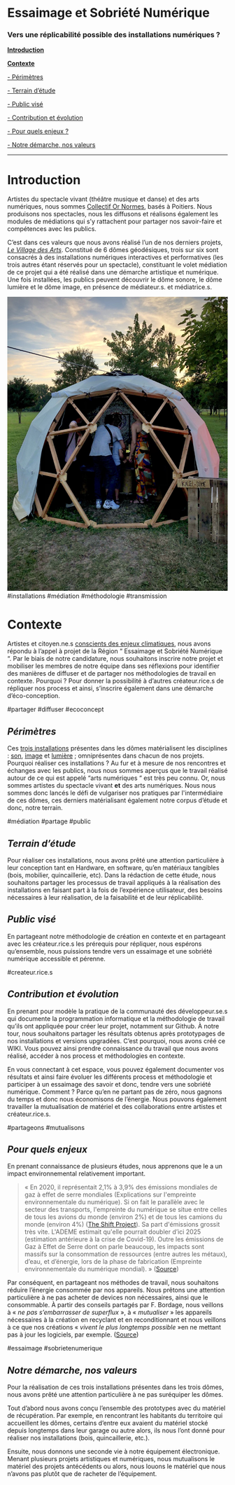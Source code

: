 # Essaimage et Sobriété Numérique

### Vers une réplicabilité possible des installations numériques ?

[**Introduction**](#introduction)

[**Contexte**](#contexte-contexte)

[- Périmètres](#périmètres)

[- Terrain d’étude](#terrain-détude)

[- Public visé](#public-visé)

[- Contribution et évolution](#contribution-et-évolution)

[- Pour quels enjeux ?](#pour-quels-enjeux)

[- Notre démarche, nos valeurs](#notre-démarche-nos-valeurs)

---

# **Introduction**

Artistes du spectacle vivant (théâtre musique et danse) et des arts numériques, nous sommes [Collectif Or Normes](https://collectifornormes.fr/spectaclescollectifornormes/), basés à Poitiers. Nous produisons nos spectacles, nous les diffusons et réalisons également les modules de médiations qui s’y rattachent pour partager nos savoir-faire et compétences avec les publics. 

C’est dans ces valeurs que nous avons réalisé l’un de nos derniers projets, [*Le Village des Arts*](https://collectifornormes.fr/VillagedesArts/). Constitué de 6 dômes géodésiques, trois sur six sont consacrés à des installations numériques interactives et performatives (les trois autres étant réservés pour un spectacle), constituant le volet médiation de ce projet qui a été réalisé dans une démarche artistique et numérique. Une fois installées, les publics peuvent découvrir le dôme sonore, le dôme lumière et le dôme image, en présence de médiateur.s. et médiatrice.s. 

![dome](img/dome.jpeg)
\#installations \#médiation \#méthodologie \#transmission 

# **Contexte**

Artistes et citoyen.ne.s [conscients des enjeux climatiques](#pour-quels-enjeux), nous avons répondu à l’appel à projet de la Région “ Essaimage et Sobriété Numérique “. Par le biais de notre candidature, nous souhaitons inscrire notre projet et mobiliser les membres de notre équipe dans ses réflexions pour identifier des manières de diffuser et de partager nos méthodologies de travail en contexte. Pourquoi ? Pour donner la possibilité à d’autres créateur.rice.s de répliquer nos process et ainsi, s’inscrire également dans une démarche d’éco-conception. 


\#partager \#diffuser \#ecoconcept 

## ***Périmètres***

Ces [trois installations](https://collectifornormes.fr/VillagedesArts/installations) présentes dans les dômes matérialisent les disciplines : [son](Dome-sonore), [image](Dome-kaleidoscope) et [lumière](Dome-lumineux) ; omniprésentes dans chacun de nos projets. Pourquoi réaliser ces installations ? Au fur et à mesure de nos rencontres et échanges avec les publics, nous nous sommes aperçus que le travail réalisé autour de ce qui est appelé “arts numériques “ est très peu connu. Or, nous sommes artistes du spectacle vivant **et** des arts numériques. Nous nous sommes donc lancés le défi de vulgariser nos pratiques par l'intermédiaire de ces dômes, ces derniers matérialisant également notre corpus d’étude et donc, notre terrain.  

\#médiation \#partage \#public  

##  ***Terrain d’étude***

Pour réaliser ces installations, nous avons prêté une attention particulière à leur conception tant en Hardware, en software, qu’en matériaux tangibles (bois, mobilier, quincaillerie, etc). Dans la rédaction de cette étude, nous souhaitons partager les processus de travail appliqués à la réalisation des installations en faisant part à la fois de l’expérience utilisateur, des besoins nécessaires à leur réalisation, de la faisabilité et de leur réplicabilité.

## ***Public visé***

En partageant notre méthodologie de création en contexte et en partageant avec les créateur.rice.s les prérequis pour répliquer, nous espérons qu’ensemble, nous puissions tendre vers un essaimage et une sobriété numérique accessible et pérenne.

\#createur.rice.s

## ***Contribution et évolution***

En prenant pour modèle la pratique de la communauté des développeur.se.s qui documente la programmation informatique et la méthodologie de travail qu’ils ont appliquée pour créer leur projet, notamment sur Github. À notre tour,  nous souhaitons partager les résultats obtenus après prototypages de nos installations et versions upgradées. C’est pourquoi, nous avons créé ce WIKI. Vous pouvez ainsi prendre connaissance du travail que nous avons réalisé, accéder à nos process et méthodologies en contexte. 

En vous connectant à cet espace, vous pouvez également documenter vos résultats et ainsi faire évoluer les différents process et méthodologie et participer à un essaimage des savoir et donc, tendre vers une sobriété numérique. Comment ? Parce qu’en ne partant pas de zéro, nous gagnons du temps et donc nous économisons de l’énergie. Nous pouvons également travailler la mutualisation de matériel et des collaborations entre artistes et créateur.rice.s. 

\#partageons \#mutualisons 


## ***Pour quels enjeux***

En prenant connaissance de plusieurs études, nous apprenons que le a un impact environnemental relativement important. 
>« En 2020, il représentait 2,1% à 3,9% des émissions mondiales de gaz à effet de serre mondiales (Explications sur l'empreinte environnementale du numérique). Si on fait le parallèle avec le secteur des transports, l'empreinte du numérique se situe entre celles de tous les avions du monde (environ 2%) et de tous les camions du monde (environ 4%) ([The Shift Project](https://theshiftproject.org/)). Sa part d'émissions grossit très vite. L'ADEME estimait qu'elle pourrait doubler d’ici 2025 (estimation antérieure à la crise de Covid-19). Outre les émissions de Gaz à Effet de Serre dont on parle beaucoup, les impacts sont massifs sur la consommation de ressources (entre autres les métaux), d’eau, et d’énergie, lors de la phase de fabrication (Empreinte environnementale du numérique mondial). » ([Source](https://beta.designersethiques.org/fr/thematique-ecoconception/guide-d-ecoconception/1-introduction))

Par conséquent, en partageant nos méthodes de travail, nous souhaitons réduire l’énergie consommée par nos appareils. Nous prêtons une attention particulière à ne pas acheter de devices non nécessaires, ainsi que le consommable. À partir des conseils partagés par F. Bordage, nous veillons à « *ne pas s’embarrasser de superflux*  », à « *mutualiser* » les appareils nécessaires à la création en recyclant et en reconditionnant et nous veillons à ce que nos créations « *vivent le plus longtemps possible* »en ne mettant pas à jour les logiciels, par exemple. ([Source](https://www.actes-sud.fr/catalogue/essais/tendre-vers-la-sobriete-numerique)) 

\#essaimage \#sobrietenumerique 

## ***Notre démarche, nos valeurs***

Pour la réalisation de ces trois installations présentes dans les trois dômes, nous avons prêté une attention particulière à ne pas suréquiper les dômes. 

Tout d’abord nous avons conçu l’ensemble des prototypes avec du matériel de récupération.  Par exemple, en rencontrant les habitants du territoire qui accueillent les dômes, certains d’entre eux avaient du matériel stocké depuis longtemps dans leur garage ou autre alors, ils nous l’ont donné pour réaliser nos installations (bois, quincaillerie, etc.).

Ensuite, nous donnons une seconde vie à notre équipement électronique.  Menant plusieurs projets artistiques et numériques, nous mutualisons le matériel des projets antécédents ou alors, nous louons le matériel que nous n’avons pas plutôt que de racheter de l’équipement.

[^1]:  Guide d'écoconception de services numériques, Aurélie Baton et Anne Faubry, février 2021, actualisé en septembre 2024\. [https://beta.designersethiques.org/fr/thematique-ecoconception/guide-d-ecoconception/1-introduction](https://beta.designersethiques.org/fr/thematique-ecoconception/guide-d-ecoconception/1-introduction), consulté le 26 novembre 2024\. 

[^2]:  Frédéric Bordage, *Tendre vers la sobriété numérique*, Paris, Actes Sud, coll. Je passe à l’acte, 2021, 64 pages
